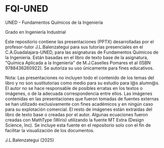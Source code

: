 # FQI-UNED
UNED - Fundamentos Químicos de la Ingeniería

Grado en Ingeniería Industrial

Este repositorio contiene las presentaciones (PPTX) desarrolladas por el profesor-tutor J.L.Balenzategui para sus tutorías presenciales en el C.A.Guadalajara-UNED, para las asignaturas de Fundamentos Químicos de la Ingeniería. Están basadas en el libro de texto base de la asignatura, "Química Aplicada a la Ingeniería" de M.J.Caselles Pomares et al (ISBN 9788436260922). Se autoriza su uso únicamente para fines educativos. 

Nota: Las presentaciones no incluyen todo el contenido de los temas del libro y no son sustitutorias como medio para su estudio para l@s alumn@s. El autor no se hace responsable de posibles erratas en los textos o imágenes, o de la adecuada correspondencia entre ellos. Las imágenes contenidas en las presentaciones que fueron tomadas de fuentes externas se han utilizado exclusivamente con fines académicos y en ningún caso para su explotación comercial. El resto de imágenes están extraídas del libro de texto base o creadas por el autor. Algunas ecuaciones fueron creadas con MathType (Wiris) utilizando la fuente MT Extra (Design Science, Inc). Se incluye esta fuente en el repositorio solo con el fin de facilitar la visualización de los documentos.

J.L.Balenzategui (2025)
